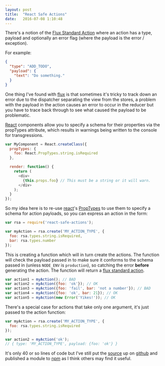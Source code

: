 ```yaml
---
layout: post
title:  "React Safe Actions"
date:   2016-07-08 1:10:48
---
```



There's a notion of the [Flux Standard Action][fsa] where an action has a type,
payload and optionally an error flag (where the payload is the error / exception).

For example:

```json
{
  "type": "ADD_TODO",
  "payload": {
    "text": "Do something."  
  }
}
```

One thing I've found with [flux] is that sometimes it's tricky to track down an
error due to the dispatcher separating the view from the stores, a problem with
the payload in the action causes an error to occur in the reducer but you have
to trace back through to see what caused the payload to be problematic.

[React] components allow you to specify a schema for their properties via the
propTypes attribute, which results in warnings being written to the console for
transgressions.

```js
var MyComponent = React.createClass({
  propTypes: {
    foo: React.PropTypes.string.isRequired
  },

  render: function() {
    return (
      <div>
        {this.props.foo} // This must be a string or it will warn.
      </div>
    );
  }
});
```

So my idea here is to re-use [react]'s [PropTypes] to use them to specify a
schema for action payloads, so you can express an action in the form:

```js
var rsa = require('react-safe-actions');

var myAction = rsa.create('MY_ACTION_TYPE', {
  foo: rsa.types.string.isRequired,
  bar: rsa.types.number
});
```

This is creating a function which will in turn create the actions. The function
will check the payload passed in to make sure it conforms to the schema passed
in (unless `NODE_ENV` is `production`), so catching the error **before**
generating the action. The function will return a [flux standard action][fsa].

```js
var action1 = myAction(); // BAD
var action2 = myAction({foo: 'ok'}); // OK
var action3 = myAction({foo: 'fail', bar: 'not a number'}); // BAD
var action4 = myAction({foo: 'ok', bar: 21}); // OK
var action5 = myAction(new Error('Yikes!')); // OK
````

There's a special case for actions that take only one argument, it's just passed
to the action function:

```js
var myAction = rsa.create('MY_ACTION_TYPE', {
  foo: rsa.types.string.isRequired
});

var action2 = myAction('ok');
// { type: 'MY_ACTION_TYPE', payload: {foo: 'ok'} }
```

It's only 40 or so lines of code but I've still put the [source] up on [github]
and published a module to [npm] as I think others may find it useful.


[fsa]: https://github.com/acdlite/flux-standard-action
[flux]: https://facebook.github.io/flux/docs/overview.html
[react]: https://facebook.github.io/react
[PropTypes]: https://facebook.github.io/react/docs/reusable-components.html#prop-validation
[cheats]: http://ricostacruz.com/cheatsheets/react.html#property-validation
[source]: https://github.com/thaggie/react-safe-actions/blob/master/src/index.js
[github]: https://github.com/thaggie/react-safe-actions
[npm]: https://www.npmjs.com/package/react-safe-actions
